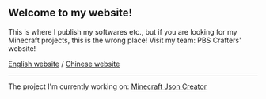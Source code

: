 ## Welcome to my website!

This is where I publish my softwares etc., but if you are looking for my Minecraft projects, this is the wrong place! Visit my team: PBS Crafters' website!

[English website](https://pbscrafters.strikingly.com) / [Chinese website](http://zh-pbscrafters.sxl.cn)

---
The project I'm currently working on: [Minecraft Json Creator](https://phykro12.github.io/json-creator)
